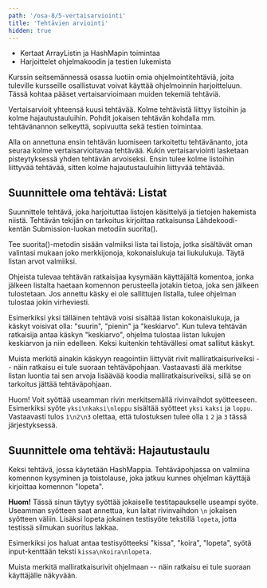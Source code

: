 ```yaml
---
path: '/osa-8/5-vertaisarviointi'
title: 'Tehtävien arviointi'
hidden: true
---
```



<text-box variant='learningObjectives' name='Oppimistavoitteet'>

- Kertaat ArrayListin ja HashMapin toimintaa
- Harjoittelet ohjelmakoodin ja testien lukemista

</text-box>

Kurssin seitsemännessä osassa luotiin omia ohjelmointitehtäviä, joita tuleville kursseille osallistuvat voivat käyttää ohjelmoinnin harjoitteluun. Tässä kohtaa pääset vertaisarvioimaan muiden tekemiä tehtäviä.

Vertaisarvioit yhteensä kuusi tehtävää. Kolme tehtävistä liittyy listoihin ja kolme hajautustauluihin. Pohdit jokaisen tehtävän kohdalla mm. tehtävänannon selkeyttä, sopivuutta sekä testien toimintaa.

Alla on annettuna ensin tehtävän luomiseen tarkoitettu tehtävänanto, jota seuraa kolme vertaisarvioitavaa tehtävää. Kukin vertaisarviointi lasketaan pisteytyksessä yhden tehtävän arvoiseksi. Ensin tulee kolme listoihin liittyvää tehtävää, sitten kolme hajautustauluihin liittyvää tehtävää.


## Suunnittele oma tehtävä: Listat

Suunnittele tehtävä, joka harjoituttaa listojen käsittelyä ja tietojen hakemista niistä. Tehtävän tekijän on tarkoitus kirjoittaa ratkaisunsa Lähdekoodi-kentän Submission-luokan metodiin suorita().

Tee suorita()-metodin sisään valmiiksi lista tai listoja, jotka sisältävät oman valintasi mukaan joko merkkijonoja, kokonaislukuja tai liukulukuja. Täytä listan arvot valmiiksi.

Ohjeista tulevaa tehtävän ratkaisijaa kysymään käyttäjältä komentoa, jonka jälkeen listalta haetaan komennon perusteella jotakin tietoa, joka sen jälkeen tulostetaan. Jos annettu käsky ei ole sallittujen listalla, tulee ohjelman tulostaa jokin virheviesti.

Esimerkiksi yksi tälläinen tehtävä voisi sisältää listan kokonaislukuja, ja käskyt voisivat olla: "suurin", "pienin" ja "keskiarvo". Kun tuleva tehtävän ratkaisija antaa käskyn "keskiarvo", ohjelma tulostaa listan lukujen keskiarvon ja niin edelleen. Keksi kuitenkin tehtävällesi omat sallitut käskyt.

Muista merkitä ainakin käskyyn reagointiin liittyvät rivit malliratkaisuriveiksi -- näin ratkaisu ei tule suoraan tehtäväpohjaan. Vastaavasti älä merkitse listan luontia tai sen arvoja lisäävää koodia malliratkaisuriveiksi, sillä se on tarkoitus jättää tehtäväpohjaan.

Huom! Voit syöttää useamman rivin merkitsemällä rivinvaihdot syötteeseen. Esimerkiksi syöte `yksi\nkaksi\nloppu` sisältää syötteet `yksi` `kaksi` ja `loppu`. Vastaavasti tulos `1\n2\n3` olettaa, että tulostuksen tulee olla `1` `2` ja `3` tässä järjestyksessä.


<crowdsorcerer id='26' peerreview='true' exercisecount='3'></crowdsorcerer>



##  Suunnittele oma tehtävä: Hajautustaulu

Keksi tehtävä, jossa käytetään HashMappia. Tehtäväpohjassa on valmiina komennon kysyminen ja toistolause, joka jatkuu kunnes ohjelman käyttäjä kirjoittaa komennon "lopeta".

**Huom!** Tässä sinun täytyy syöttää jokaiselle testitapaukselle useampi syöte. Useamman syötteen saat annettua, kun laitat rivinvaihdon `\n` jokaisen syötteen väliin. Lisäksi lopeta jokainen testisyöte tekstillä `lopeta`, jotta testissä silmukan suoritus lakkaa.

Esimerkiksi jos haluat antaa testisyötteeksi "kissa", "koira", "lopeta", syötä input-kenttään teksti `kissa\nkoira\nlopeta`.

Muista merkitä malliratkaisurivit ohjelmaan -- näin ratkaisu ei tule suoraan käyttäjälle näkyvään.


<crowdsorcerer id='27' peerreview='true' exercisecount='3'></crowdsorcerer>
